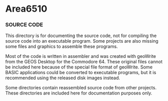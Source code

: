 # Area6510

### SOURCE CODE
This directory is for documenting the source code, not for compiling the source code into an executable program. Some projects are also missing some files and graphics to assemble these programs.

Most of the code is written in assembler and was created with geoWrite from the GEOS Desktop for the Commodore 64. These original files cannot be included here because of the special file format of geoWrite.
Some BASIC applications could be converted to executable programs, but it is recommended using the released disk images instead.

Some directories contain reassembled source code from other projects. These directories are included here for documentation purposes only.
